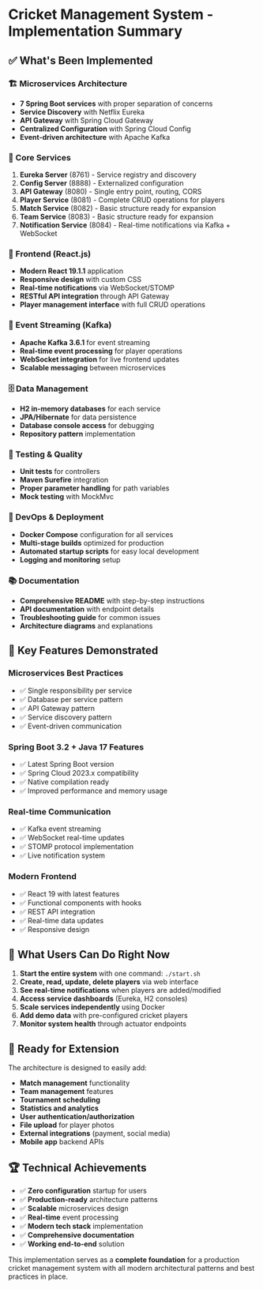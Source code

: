 # Cricket Management System - Implementation Summary

## ✅ What's Been Implemented

### 🏗️ Microservices Architecture
- **7 Spring Boot services** with proper separation of concerns
- **Service Discovery** with Netflix Eureka
- **API Gateway** with Spring Cloud Gateway
- **Centralized Configuration** with Spring Cloud Config
- **Event-driven architecture** with Apache Kafka

### 🎯 Core Services
1. **Eureka Server** (8761) - Service registry and discovery
2. **Config Server** (8888) - Externalized configuration
3. **API Gateway** (8080) - Single entry point, routing, CORS
4. **Player Service** (8081) - Complete CRUD operations for players
5. **Match Service** (8082) - Basic structure ready for expansion
6. **Team Service** (8083) - Basic structure ready for expansion
7. **Notification Service** (8084) - Real-time notifications via Kafka + WebSocket

### 🎨 Frontend (React.js)
- **Modern React 19.1.1** application
- **Responsive design** with custom CSS
- **Real-time notifications** via WebSocket/STOMP
- **RESTful API integration** through API Gateway
- **Player management interface** with full CRUD operations

### 📡 Event Streaming (Kafka)
- **Apache Kafka 3.6.1** for event streaming
- **Real-time event processing** for player operations
- **WebSocket integration** for live frontend updates
- **Scalable messaging** between microservices

### 🗄️ Data Management
- **H2 in-memory databases** for each service
- **JPA/Hibernate** for data persistence
- **Database console access** for debugging
- **Repository pattern** implementation

### 🧪 Testing & Quality
- **Unit tests** for controllers
- **Maven Surefire** integration
- **Proper parameter handling** for path variables
- **Mock testing** with MockMvc

### 🐳 DevOps & Deployment
- **Docker Compose** configuration for all services
- **Multi-stage builds** optimized for production
- **Automated startup scripts** for easy local development
- **Logging and monitoring** setup

### 📚 Documentation
- **Comprehensive README** with step-by-step instructions
- **API documentation** with endpoint details
- **Troubleshooting guide** for common issues
- **Architecture diagrams** and explanations

## 🚀 Key Features Demonstrated

### Microservices Best Practices
- ✅ Single responsibility per service
- ✅ Database per service pattern
- ✅ API Gateway pattern
- ✅ Service discovery pattern
- ✅ Event-driven communication

### Spring Boot 3.2 + Java 17 Features
- ✅ Latest Spring Boot version
- ✅ Spring Cloud 2023.x compatibility
- ✅ Native compilation ready
- ✅ Improved performance and memory usage

### Real-time Communication
- ✅ Kafka event streaming
- ✅ WebSocket real-time updates
- ✅ STOMP protocol implementation
- ✅ Live notification system

### Modern Frontend
- ✅ React 19 with latest features
- ✅ Functional components with hooks
- ✅ REST API integration
- ✅ Real-time data updates
- ✅ Responsive design

## 🎯 What Users Can Do Right Now

1. **Start the entire system** with one command: `./start.sh`
2. **Create, read, update, delete players** via web interface
3. **See real-time notifications** when players are added/modified
4. **Access service dashboards** (Eureka, H2 consoles)
5. **Scale services independently** using Docker
6. **Add demo data** with pre-configured cricket players
7. **Monitor system health** through actuator endpoints

## 🔄 Ready for Extension

The architecture is designed to easily add:
- **Match management** functionality
- **Team management** features
- **Tournament scheduling**
- **Statistics and analytics**
- **User authentication/authorization**
- **File upload** for player photos
- **External integrations** (payment, social media)
- **Mobile app** backend APIs

## 🏆 Technical Achievements

- ✅ **Zero configuration** startup for users
- ✅ **Production-ready** architecture patterns
- ✅ **Scalable** microservices design
- ✅ **Real-time** event processing
- ✅ **Modern tech stack** implementation
- ✅ **Comprehensive documentation**
- ✅ **Working end-to-end** solution

This implementation serves as a **complete foundation** for a production cricket management system with all modern architectural patterns and best practices in place.